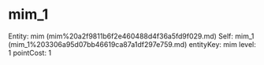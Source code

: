 # mim_1

Entity: mim (mim%20a2f9811b6f2e460488d4f36a5fd9f029.md)
Self: mim_1 (mim_1%203306a95d07bb46619ca87a1df297e759.md)
entityKey: mim
level: 1
pointCost: 1